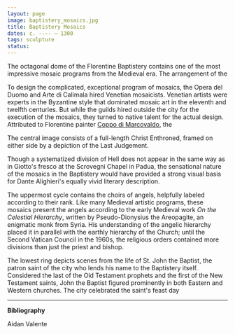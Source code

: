 ```yaml
---
layout: page
image: baptistery_mosaics.jpg
title: Baptistery Mosaics
dates: c. ---- – 1300
tags: sculpture
status:
---
```


The octagonal dome of the Florentine Baptistery contains one of the most impressive mosaic programs from the Medieval era. The arrangement of the

To design the complicated, exceptional program of mosaics, the Opera del Duomo and Arte di Calimala hired Venetian mosaicists. Venetian artists were experts in the Byzantine style that dominated mosaic art in the eleventh and twelfth centuries. But while the guilds hired outside the city for the execution of the mosaics, they turned to native talent for the actual design. Attributed to Florentine painter [Coppo di Marcovaldo](link), the

The central image consists of a full-length Christ Enthroned, framed on either side by a depiction of the Last Judgement.

Though a systematized division of Hell does not appear in the same way as in Giotto's fresco at the Scrovegni Chapel in Padua, the sensational nature of the mosaics in the Baptistery would have provided a strong visual basis for Dante Alighieri's equally vivid literary description.

The uppermost cycle contains the choirs of angels, helpfully labeled according to their rank. Like many Medieval artistic programs, these mosaics present the angels according to the early Medieval work *On the Celestial Hierarchy*, written by Pseudo-Dionysius the Areopagite, an enigmatic monk from Syria. His understanding of the angelic hierarchy placed it in parallel with the earthly hierarchy of the Church; until the Second Vatican Council in the 1960s, the religious orders contained more divisions than just the priest and bishop.

The lowest ring depicts scenes from the life of St. John the Baptist, the patron saint of the city who lends his name to the Baptistery itself. Considered the last of the Old Testament prophets and the first of the New Testament saints, John the Baptist figured prominently in both Eastern and Western churches.
The city celebrated the saint's feast day

---
**Bibliography**


Aidan Valente
